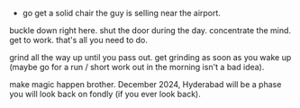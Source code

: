 - go get a solid chair the guy is selling near the airport.

buckle down right here. shut the door during the day. concentrate the mind. get to work. that's all you need to do.

grind all the way up until you pass out.
get grinding as soon as you wake up (maybe go for a run / short work out in the morning isn't a bad idea).

make magic happen brother.
December 2024, Hyderabad will be a phase you will look back on fondly (if you ever look back).